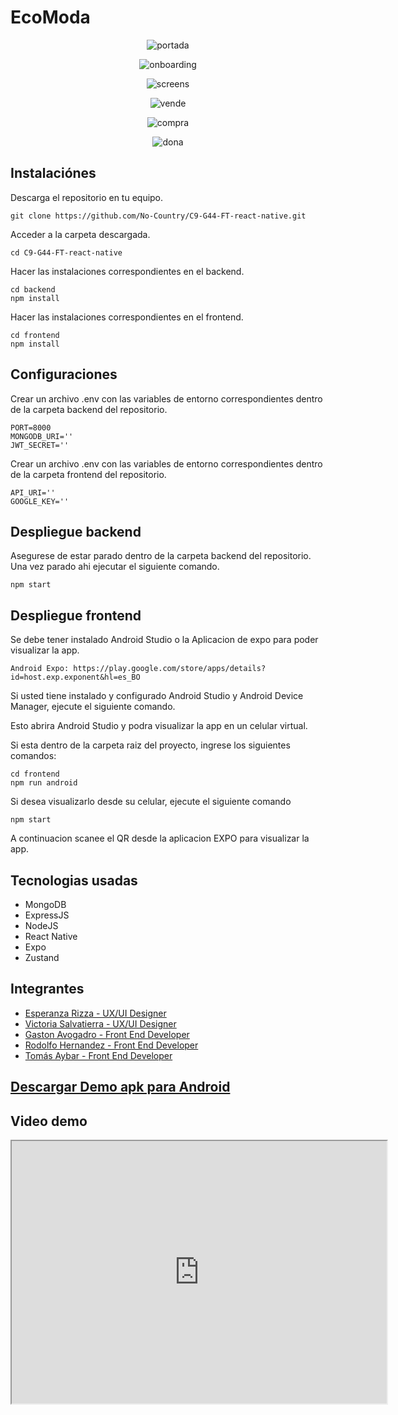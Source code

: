 # EcoModa

<p align="center">
  <img src="http://imgfz.com/i/yKoAalQ.png" alt="portada">
</p>
<p align="center">
  <img src="http://imgfz.com/i/mQfb2Te.png" alt="onboarding">
</p>
<p align="center">
  <img src="http://imgfz.com/i/tgJ9EI0.png" alt="screens">
</p>
<p align="center">
  <img src="http://imgfz.com/i/SMpwuhR.png" alt="vende">
</p>
<p align="center">
  <img src="http://imgfz.com/i/sLEJRA6.png" alt="compra">
</p>
<p align="center">
  <img src="http://imgfz.com/i/VLropsP.png" alt="dona">
</p>

## Instalaciónes

Descarga el repositorio en tu equipo.

```
git clone https://github.com/No-Country/C9-G44-FT-react-native.git
```

Acceder a la carpeta descargada.

```
cd C9-G44-FT-react-native
```

Hacer las instalaciones correspondientes en el backend.

```
cd backend
npm install
```

Hacer las instalaciones correspondientes en el frontend.

```
cd frontend
npm install
```

## Configuraciones

Crear un archivo .env con las variables de entorno correspondientes dentro de la carpeta backend del repositorio.

```
PORT=8000
MONGODB_URI=''
JWT_SECRET=''
```

Crear un archivo .env con las variables de entorno correspondientes dentro de la carpeta frontend del repositorio.

```
API_URI=''
GOOGLE_KEY=''
```

## Despliegue backend

Asegurese de estar parado dentro de la carpeta backend del repositorio. Una vez parado ahi ejecutar el siguiente comando.

```
npm start
```

## Despliegue frontend

Se debe tener instalado Android Studio o la Aplicacion de expo para poder visualizar la app.

```
Android Expo: https://play.google.com/store/apps/details?id=host.exp.exponent&hl=es_BO
```

Si usted tiene instalado y configurado Android Studio y Android Device Manager, ejecute el siguiente comando.

Esto abrira Android Studio y podra visualizar la app en un celular virtual.

Si esta dentro de la carpeta raiz del proyecto, ingrese los siguientes comandos:

```
cd frontend
npm run android
```

Si desea visualizarlo desde su celular, ejecute el siguiente comando

```
npm start
```

A continuacion scanee el QR desde la aplicacion EXPO para visualizar la app.

## Tecnologias usadas

-   MongoDB
-   ExpressJS
-   NodeJS
-   React Native
-   Expo
-   Zustand

## Integrantes

<ul>
<li><a href="https://www.linkedin.com/in/esperizza/">Esperanza Rizza - UX/UI Designer</a></li>
<li><a href="https://www.linkedin.com/in/victoriassalvatierra/">Victoria Salvatierra - UX/UI Designer</a></li>
<li><a href="https://www.linkedin.com/in/gaston-avogadro/">Gaston Avogadro - Front End Developer</a></li>
<li><a href="https://www.linkedin.com/in/rodowhernandez/">Rodolfo Hernandez - Front End Developer</a></li>
<li><a href="https://www.linkedin.com/in/tomasaybar/">Tomás Aybar - Front End Developer</a></li>
</ul>

<h2><a href="https://drive.google.com/file/d/1M33XV4fbaZ4Kcy5V9ehGbzpAWoIWhRPj/view?usp=share_link">Descargar Demo apk para Android</a></h2>

## Video demo

<div>
<p style = 'text-align:center;'>
<iframe width="600" height = "420"
src="https://clipchamp.com/watch/9jWTahLXeab?utm_source=share&utm_medium=social&utm_campaign=watch">
</iframe>
</div>
</p>

